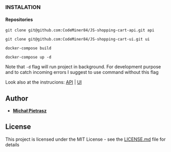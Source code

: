 ### INSTALATION

#### Repositories

`git clone git@github.com:CodeMiner84/JS-shopping-cart-api.git api`

`git clone git@github.com:CodeMiner84/JS-shopping-cart-ui.git ui`

`docker-compose build`

`docker-compose up -d`

Note that `-d` flag will run project in background. For development purpose and to catch incoming errors I suggest to use command without this flag

Look also at the instrucions: [API](https://github.com/CodeMiner84/JS-shopping-cart-api/) | [UI](https://github.com/CodeMiner84/JS-shopping-cart-ui/)

## Author

* [**Michał Pietrasz**](http://michalpietrasz.pl)

## License

This project is licensed under the MIT License - see the [LICENSE.md](LICENSE.md) file for details
